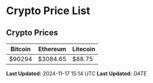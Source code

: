 # Crypto Price List

## Crypto Prices
| Bitcoin | Ethereum | Litecoin |
| ------- | -------- | -------- |
| $90294 | $3084.65 | $88.75 |
**Last Updated:** 2024-11-17 15:14 UTC
**Last Updated:** $DATE$
